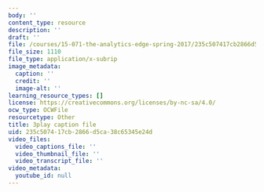 ```yaml
---
body: ''
content_type: resource
description: ''
draft: ''
file: /courses/15-071-the-analytics-edge-spring-2017/235c507417cb2866d5ca38c65345e24d_BKsi-Khu7Bs.srt
file_size: 1110
file_type: application/x-subrip
image_metadata:
  caption: ''
  credit: ''
  image-alt: ''
learning_resource_types: []
license: https://creativecommons.org/licenses/by-nc-sa/4.0/
ocw_type: OCWFile
resourcetype: Other
title: 3play caption file
uid: 235c5074-17cb-2866-d5ca-38c65345e24d
video_files:
  video_captions_file: ''
  video_thumbnail_file: ''
  video_transcript_file: ''
video_metadata:
  youtube_id: null
---
```

